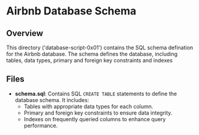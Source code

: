 # Airbnb Database Schema

## Overview
This directory ('database-script-0x01') contains the SQL schema defination for the Airbnb database. The schema defines the database, including tables, data types, primary and foreign key constraints and indexes 

## Files
- **schema.sql**: Contains SQL `CREATE TABLE` statements to define the database schema. It includes:
  - Tables with appropriate data types for each column.
  - Primary and foreign key constraints to ensure data integrity.
  - Indexes on frequently queried columns to enhance query performance.

